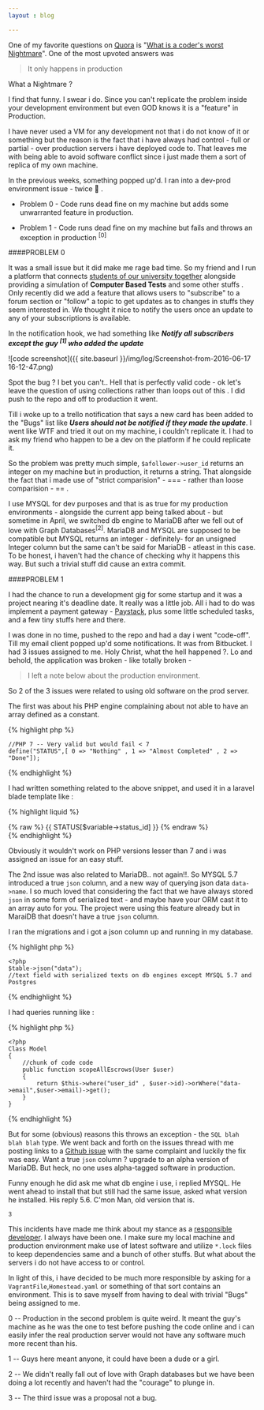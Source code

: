 ```yaml
---
layout : blog

---
```


One of my favorite questions on [Quora](https://www.quora.com/What-is-a-coders-worst-nightmare) is "[What is a coder's worst Nightmare](https://quora.com)". One of the most upvoted answers was 

> It only happens in production

What a Nightmare ?

I find that funny. I swear i do. Since you can't replicate the problem inside your development environment but even GOD knows it is a "feature" in Production.

I have never used a VM for any development not that i do not know of it or something but the reason is the fact that i have always had control - full or partial - over production servers i have deployed code to. That leaves me with being able to avoid software conflict since i just made them a sort of replica of my own machine.
 
 In the previous weeks, something popped up'd. I ran into a dev-prod environment issue - twice :facepalm: .
 
- Problem 0 - Code runs dead fine on my machine but adds some unwarranted feature in production.
  
- Problem 1 - Code runs dead fine on my machine but fails and throws an exception in production <sup>[0]</sup>

####PROBLEM 0

It was a small issue but it did make me rage bad time. So my friend and I run a platform that connects [students of our university together](https://schoolnetwork.io) alongside providing a simulation of **Computer Based Tests** and some other stuffs . Only recently did we add a feature that allows users to "subscribe" to a forum section or "follow" a topic to get updates as to changes in stuffs they seem interested in. We thought it nice to notify the users once an update to any of your subscriptions is available.

In the notification hook, we had something like ***Notify all subscribers except the guy <sup>[1]</sup> who added the update***

![code screenshot]({{ site.baseurl }}/img/log/Screenshot-from-2016-06-17 16-12-47.png)

Spot the bug ? I bet you can't.. Hell that is perfectly valid code - ok let's leave the question of using collections rather than loops out of this . I did push to the repo and off to production it went.

Till i woke up to a trello notification that says a new card has been added to the "Bugs" list like ***Users should not be notified if they made the update***. I went like WTF and tried it out on my machine, i couldn't replicate it. I had to ask my friend who happen to be a dev on the platform if he could replicate it.

So the problem was pretty much simple, `$afollower->user_id` returns an integer on my machine but in production, it returns a string. That alongside the fact that i made use of "strict comparision" - === - rather than loose comparision - == .

I use MYSQL for dev purposes and that is as true for my production environments - alongside the current app being talked about - but sometime in April, we switched db engine to MariaDB after we fell out of love with Graph Databases<sup>[2]</sup>. MariaDB and MYSQL are supposed to be compatible but MYSQL returns an integer - definitely- for an unsigned Integer column but the same can't be said for MariaDB - atleast in this case. To be honest, i haven't had the chance of checking why it happens this way. But such a trivial stuff did cause an extra commit.

####PROBLEM 1

I had the chance to run a development gig for some startup and it was a project nearing it's deadline date. It really was a little job. All i had to do was implement a payment gateway - [Paystack](https://paystack.com), plus some little scheduled tasks, and a few tiny stuffs here and there.

I was done in no time, pushed to the repo and had a day i went "code-off". Till my email client popped up'd some notifications. It was from Bitbucket. I had 3 issues assigned to me. Holy Christ, what the hell happened ?. Lo and behold, the application was broken - like totally broken -

> I left a note below about the production environment.

So 2 of the 3 issues were related to using old software on the prod server. 

The first was about his PHP engine complaining about not able to have an array defined as a constant.

{% highlight php %}

    //PHP 7 -- Very valid but would fail < 7
    define("STATUS",[ 0 => "Nothing" , 1 => "Almost Completed" , 2 => "Done"]);
    
{% endhighlight %}

I had written something related to the above snippet, and used it in a laravel blade template like : 

{% highlight liquid %}

{% raw %}
    {{ STATUS[$variable->status_id] }}
{% endraw %}    
{% endhighlight %}

Obviously it wouldn't work on PHP versions lesser than 7 and i was assigned an issue for an easy stuff.

The 2nd issue was also related to MariaDB.. not again!!. So MYSQL 5.7 introduced a true `json` column, and a new way of querying json data `data->name`. I so much loved that considering the fact that we have always stored `json` in some form of serialized text - and maybe have your ORM cast it to an array auto for you. The project were using this feature already but in MaraiDB that doesn't have a true `json` column.
 
 I ran the migrations and i got a json column up and running in my database.
 
{% highlight php %}
 
    <?php
    $table->json("data");
    //text field with serialized texts on db engines except MYSQL 5.7 and Postgres

{% endhighlight %}

I had queries running like : 

{% highlight php %}

    <?php
    Class Model
    {
        //chunk of code code
        public function scopeAllEscrows(User $user)
        {
            return $this->where("user_id" , $user->id)->orWhere("data->email",$user->email)->get();
        }
    }
    
{% endhighlight %}

But for some (obvious) reasons this throws an exception - the `SQL blah blah blah` type. We went back and forth on the issues thread with me posting links to a [Github issue](https://github.com/laravel/framework/issues/13622) with the same complaint and luckily the fix was easy. Want a true `json` column ? upgrade to an alpha version of MariaDB. But heck, no one uses alpha-tagged software in production.

Funny enough he did ask me what db engine i use, i replied MYSQL. He went ahead to install that but still had the same issue, asked what version he installed. His reply 5.6. C'mon Man, old version that is.

<sup>3</sup>

This incidents have made me think about my stance as a [responsible developer](http://blog.ircmaxell.com/2014/12/being-responsible-developer.html). I always have been one. I make sure my local machine and production environment make use of latest software and utilize `*.lock` files to keep dependencies same and a bunch of other stuffs. But what about the servers i do not have access to or control. 

In light of this, i have decided to be much more responsible by asking for a `VagrantFile`,`Homestead.yaml` or something of that sort contains an environment. This is to save myself from having to deal with trivial "Bugs" being assigned to me.

0 -- Production in the second problem is quite weird. It meant the guy's machine as he was the one to test before pushing the code online and i can easily infer the real production server would not have any software much more recent than his.

1 -- Guys here meant anyone, it could have been a dude or a girl.

2 -- We didn't really fall out of love with Graph databases but we have been doing a lot recently and haven't had the "courage" to plunge in.

3 -- The third issue was a proposal not a bug.